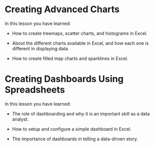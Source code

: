 # Creating Advanced Charts
In this lesson you have learned:

- How to create treemaps, scatter charts, and histograms in Excel.

- About the different charts available in Excel, and how each one is different in displaying data.

- How to create filled map charts and sparklines in Excel.


# Creating Dashboards Using Spreadsheets
In this lesson you have learned:

- The role of dashboarding and why it is an important skill as a data analyst.

- How to setup and configure a simple dashboard in Excel.

- The importance of dashboards in telling a data-driven story.
